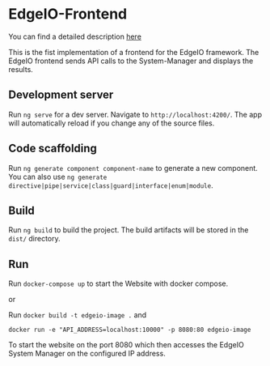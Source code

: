# EdgeIO-Frontend

You can find a detailed description [here](docs/README.md)

This is the fist implementation of a frontend for the EdgeIO framework.
The EdgeIO frontend sends API calls to the System-Manager and displays the results. 

## Development server

Run `ng serve` for a dev server. Navigate to `http://localhost:4200/`. The app will automatically reload if you change any of the source files.

## Code scaffolding

Run `ng generate component component-name` to generate a new component. You can also use `ng generate directive|pipe|service|class|guard|interface|enum|module`.

## Build

Run `ng build` to build the project. The build artifacts will be stored in the `dist/` directory.

## Run

Run `docker-compose up` to start the Website with docker compose.

or 

Run `docker build -t edgeio-image .` and 

`docker run -e "API_ADDRESS=localhost:10000" -p 8080:80 edgeio-image`

To start the website on the port 8080 which then accesses the EdgeIO System Manager on the configured IP address.
